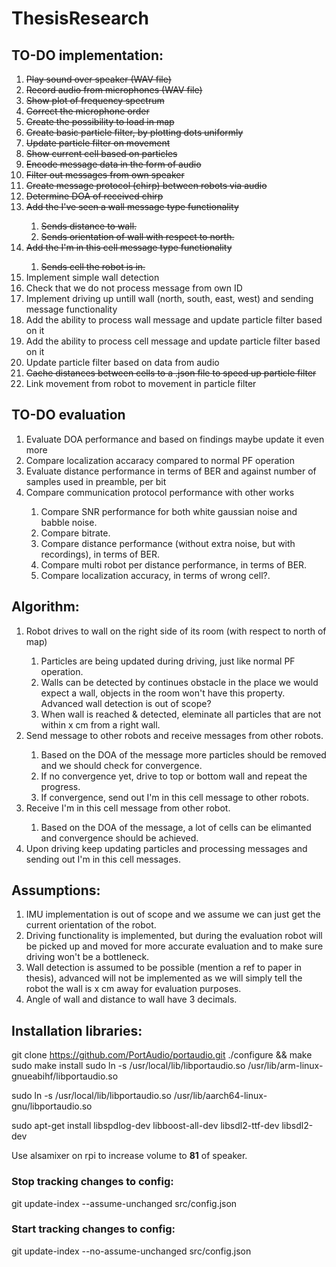 # ThesisResearch

## TO-DO implementation:

<ol>
  <li><s>Play sound over speaker (WAV file)</s></li>
  <li><s>Record audio from microphones (WAV file)</s></li>
  <li><s>Show plot of frequency spectrum</s></li>
  <li><s>Correct the microphone order</s></li>
  <li><s>Create the possibility to load in map</s></li>
  <li><s>Create basic particle filter, by plotting dots uniformly</s></li>
  <li><s>Update particle filter on movement</s></li>
  <li><s>Show current cell based on particles</s></li>
  <li><s>Encode message data in the form of audio</s></li>
  <li><s>Filter out messages from own speaker</s></li>
  <li><s>Create message protocol (chirp) between robots via audio</s></li>
  <li><s>Determine DOA of received chirp</s></li>
  <li><s>Add the I've seen a wall message type functionality</s></li>
  <ol type="1">
      <li><s>Sends distance to wall.</s></li>
      <li><s>Sends orientation of wall with respect to north.</s></li>
  </ol>
  <li><s>Add the I'm in this cell message type functionality</s></li>
   <ol type="1">
      <li><s>Sends cell the robot is in.</s></li>
  </ol>
  <li>Implement simple wall detection</li>
  <li>Check that we do not process message from own ID</li>
  <li>Implement driving up untill wall (north, south, east, west) and sending message functionality</li>
  <li>Add the ability to process wall message and update particle filter based on it</li>
  <li>Add the ability to process cell message and update particle filter based on it</li>
  <li>Update particle filter based on data from audio</li>
  <li><s>Cache distances between cells to a .json file to speed up particle filter</s></li>
  <li>Link movement from robot to movement in particle filter</li>
</ol>

## TO-DO evaluation
<ol>
  <li>Evaluate DOA performance and based on findings maybe update it even more</li>
  <li>Compare localization accaracy compared to normal PF operation</li>
  <li>Evaluate distance performance in terms of BER and against number of samples used in preamble, per bit</li>
  <li>Compare communication protocol performance with other works</li>
   <ol type="1">
      <li>Compare SNR performance for both white gaussian noise and babble noise.</li>
      <li>Compare bitrate.</li>
      <li>Compare distance performance (without extra noise, but with recordings), in terms of BER.</li>
      <li>Compare multi robot per distance performance, in terms of BER.</li>
      <li>Compare localization accuracy, in terms of wrong cell?.</li>
    </ol>
</ol>

## Algorithm:
<ol>
  <li>Robot drives to wall on the right side of its room (with respect to north of map)</li>
    <ol type="1">
      <li>Particles are being updated during driving, just like normal PF operation.</li>
      <li>Walls can be detected by continues obstacle in the place we would expect a wall, objects in the room won't have this property. Advanced wall detection is out of scope?</li>
      <li>When wall is reached & detected, eleminate all particles that are not within x cm from a right wall.</li>
    </ol>
  <li>Send message to other robots and receive messages from other robots.</li>
  <ol type="1">
      <li>Based on the DOA of the message more particles should be removed and we should check for convergence.</li>
      <li>If no convergence yet, drive to top or bottom wall and repeat the progress.</li>
      <li>If convergence, send out I'm in this cell message to other robots.</li>
  </ol>
  <li>Receive I'm in this cell message from other robot.</li>
  <ol type="1">
      <li>Based on the DOA of the message, a lot of cells can be elimanted and convergence should be achieved.</li>
  </ol>
  <li>Upon driving keep updating particles and processing messages and sending out I'm in this cell messages.</li>
</ol>

## Assumptions:
<ol>
  <li>IMU implementation is out of scope and we assume we can just get the current orientation of the robot.</li>
  <li>Driving functionality is implemented, but during the evaluation robot will be picked up and moved for more accurate evaluation and to make sure driving won't be a bottleneck.</li>
  <li>Wall detection is assumed to be possible (mention a ref to paper in thesis), advanced will not be implemented as we will simply tell the robot the wall is x cm away for evaluation purposes.</li>
  <li>Angle of wall and distance to wall have 3 decimals.</li>
</ol>


## Installation libraries:
git clone https://github.com/PortAudio/portaudio.git
./configure && make
sudo make install
sudo ln -s /usr/local/lib/libportaudio.so /usr/lib/arm-linux-gnueabihf/libportaudio.so

sudo ln -s /usr/local/lib/libportaudio.so /usr/lib/aarch64-linux-gnu/libportaudio.so

sudo apt-get install libspdlog-dev libboost-all-dev libsdl2-ttf-dev libsdl2-dev

Use alsamixer on rpi to increase volume to <b>81</b> of speaker.

### Stop tracking changes to config:
git update-index --assume-unchanged src/config.json

### Start tracking changes to config:
git update-index --no-assume-unchanged src/config.json